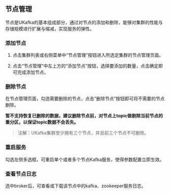 

## 节点管理

节点是UKafka的基本组成部分，通过对节点的添加和删除，能够对集群的性能与存储规模进行扩展与缩减，实现服务的弹性。

### 添加节点

1. 点击集群列表或右侧菜单中“节点管理”按钮进入所选定集群的节点管理页面。

2. 点击“节点管理”中左上方的“添加节点”按钮，选择要添加的数量，点击确定即可完成添加节点。

### 删除节点

在节点管理页面，勾选需要删除的节点，点击“删除节点”按钮即可将不需要的节点删除。

**暂不支持恢复已删除的数据，建议删除节点前，对节点上topic做剔除当前节点的重分区，以保证topic数据不会丢失。**

> 注解：UKafka集群至少拥有三个节点，并且前三个节点不可删除。

### 重启服务

勾选左侧多选框，可重启单个或者多个节点Kafka服务，使得参数配置立即生效。

### 查看节点日志

选中broker后，可查看或下载该节点中的kafka、zookeeper服务日志。
